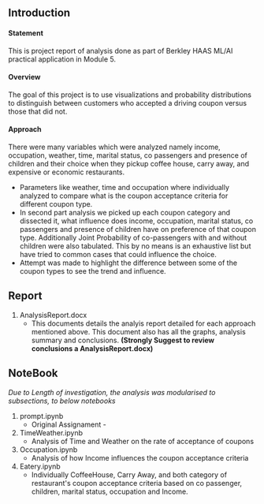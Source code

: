 ## Introduction
#### Statement
This is project report of analysis done as part of Berkley HAAS ML/AI practical application in Module 5. 

#### Overview
The goal of this project is to use visualizations and probability distributions to distinguish between customers who accepted a driving coupon versus those that did not.

#### Approach 
There were many variables which were analyzed namely income, occupation, weather, time, marital status, co passengers and presence of children and their choice when they pickup coffee house,  carry away, and expensive or economic restaurants. 
-	Parameters like weather, time and occupation where individually analyzed to compare what is the coupon acceptance criteria for different coupon type.
-	In second part  analysis we picked up each coupon category and dissected it, what influence does income, occupation, marital status, co passengers and presence of children have on preference of that coupon type. Additionally Joint Probability of co-passengers with and without children were also tabulated. 
    This by no means is an exhaustive list but have tried to common cases that could influence the choice.
-	Attempt was made to highlight the difference between some of the coupon types to see the trend and influence.

## **Report** 
1. AnalysisReport.docx
   - This documents details the analyis report detailed for each approach mentioned above.  This document also has all the graphs, analysis summary and conclusions.
     **(Strongly Suggest to review conclusions a AnalysisReport.docx)**

## NoteBook 
_Due to Length of investigation, the analysis was modularised to subsections, to below notebooks_
1. prompt.ipynb
   - Original Assignament   - 
2. TimeWeather.ipynb
   - Analysis of Time and Weather on the rate of acceptance of coupons
3. Occupation.ipynb
   - Analysis of how Income influences the coupon acceptance criteria
4. Eatery.ipynb
   - Individually CoffeeHouse, Carry Away, and both category of restaurant's coupon acceptance criteria based on co passenger, children, marital status, occupation and Income.

